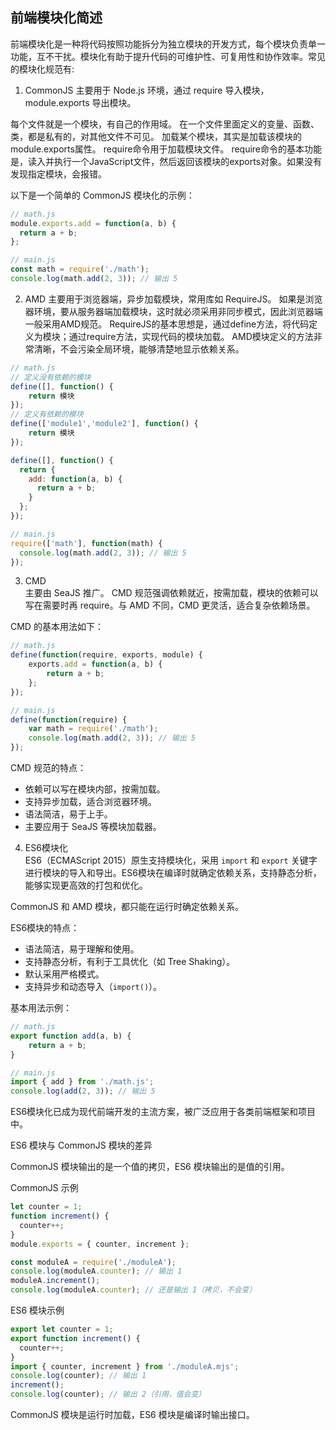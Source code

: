 ## 前端模块化简述

前端模块化是一种将代码按照功能拆分为独立模块的开发方式，每个模块负责单一功能，互不干扰。模块化有助于提升代码的可维护性、可复用性和协作效率。常见的模块化规范有: 

1. CommonJS
主要用于 Node.js 环境，通过 require 导入模块，module.exports 导出模块。

每个文件就是一个模块，有自己的作用域。
在一个文件里面定义的变量、函数、类，都是私有的，对其他文件不可见。
加载某个模块，其实是加载该模块的module.exports属性。
require命令用于加载模块文件。
require命令的基本功能是，读入并执行一个JavaScript文件，然后返回该模块的exports对象。如果没有发现指定模块，会报错。

以下是一个简单的 CommonJS 模块化的示例：

```javascript
// math.js
module.exports.add = function(a, b) {
  return a + b;
};

// main.js
const math = require('./math');
console.log(math.add(2, 3)); // 输出 5
```
2. AMD
主要用于浏览器端，异步加载模块，常用库如 RequireJS。
如果是浏览器环境，要从服务器端加载模块，这时就必须采用非同步模式，因此浏览器端一般采用AMD规范。
RequireJS的基本思想是，通过define方法，将代码定义为模块；通过require方法，实现代码的模块加载。
AMD模块定义的方法非常清晰，不会污染全局环境，能够清楚地显示依赖关系。
```javascript
// math.js
// 定义没有依赖的模块
define([], function() {
    return 模块
});
// 定义有依赖的模块
define(['module1','module2'], function() {
    return 模块
});

define([], function() {
  return {
    add: function(a, b) {
      return a + b;
    }
  };
});

// main.js
require(['math'], function(math) {
  console.log(math.add(2, 3)); // 输出 5
});
```

3. CMD  
主要由 SeaJS 推广。
CMD 规范强调依赖就近，按需加载，模块的依赖可以写在需要时再 require。与 AMD 不同，CMD 更灵活，适合复杂依赖场景。

CMD 的基本用法如下：

```javascript
// math.js
define(function(require, exports, module) {
    exports.add = function(a, b) {
        return a + b;
    };
});

// main.js
define(function(require) {
    var math = require('./math');
    console.log(math.add(2, 3)); // 输出 5
});
```

CMD 规范的特点：
- 依赖可以写在模块内部，按需加载。
- 支持异步加载，适合浏览器环境。
- 语法简洁，易于上手。
- 主要应用于 SeaJS 等模块加载器。

4. ES6模块化  
ES6（ECMAScript 2015）原生支持模块化，采用 `import` 和 `export` 关键字进行模块的导入和导出。ES6模块在编译时就确定依赖关系，支持静态分析，能够实现更高效的打包和优化。

CommonJS 和 AMD 模块，都只能在运行时确定依赖关系。

ES6模块的特点：
- 语法简洁，易于理解和使用。
- 支持静态分析，有利于工具优化（如 Tree Shaking）。
- 默认采用严格模式。
- 支持异步和动态导入（`import()`）。

基本用法示例：

```javascript
// math.js
export function add(a, b) {
    return a + b;
}

// main.js
import { add } from './math.js';
console.log(add(2, 3)); // 输出 5
```


ES6模块化已成为现代前端开发的主流方案，被广泛应用于各类前端框架和项目中。

ES6 模块与 CommonJS 模块的差异

CommonJS 模块输出的是一个值的拷贝，ES6 模块输出的是值的引用。


CommonJS 示例

```javascript
let counter = 1;
function increment() {
  counter++;
}
module.exports = { counter, increment };

const moduleA = require('./moduleA');
console.log(moduleA.counter); // 输出 1
moduleA.increment();
console.log(moduleA.counter); // 还是输出 1（拷贝，不会变）
```

ES6 模块示例

```javascript
export let counter = 1;
export function increment() {
  counter++;
}
import { counter, increment } from './moduleA.mjs';
console.log(counter); // 输出 1
increment();
console.log(counter); // 输出 2（引用，值会变）
```

CommonJS 模块是运行时加载，ES6 模块是编译时输出接口。
